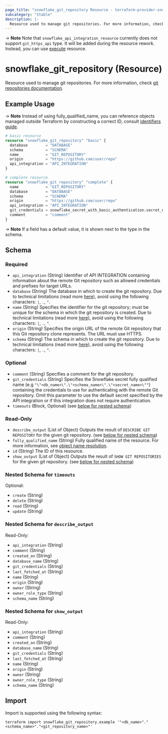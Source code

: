 ```yaml
---
page_title: "snowflake_git_repository Resource - terraform-provider-snowflake"
subcategory: "Stable"
description: |-
  Resource used to manage git repositories. For more information, check git repositories documentation https://docs.snowflake.com/en/sql-reference/sql/create-git-repository.
---
```


<!-- TODO(SNOW-1348334): support git_https_api type in snowflake_api_integration_resource -->
-> **Note** Note that `snowflake_api_integration_resource` currently does not support `git_https_api` type. It will be added during the resource rework. Instead, you can use [execute](https://registry.terraform.io/providers/snowflakedb/snowflake/latest/docs/resources/execute) resource.

# snowflake_git_repository (Resource)

Resource used to manage git repositories. For more information, check [git repositories documentation](https://docs.snowflake.com/en/sql-reference/sql/create-git-repository).

## Example Usage

-> **Note** Instead of using fully_qualified_name, you can reference objects managed outside Terraform by constructing a correct ID, consult [identifiers guide](../guides/identifiers_rework_design_decisions#new-computed-fully-qualified-name-field-in-resources).
<!-- TODO(SNOW-1634854): include an example showing both methods-->

```terraform
# basic resource
resource "snowflake_git_repository" "basic" {
  database        = "DATABASE"
  schema          = "SCHEMA"
  name            = "GIT_REPOSITORY"
  origin          = "https://github.com/user/repo"
  api_integration = "API_INTEGRATION"
}

# complete resource
resource "snowflake_git_repository" "complete" {
  name            = "GIT_REPOSITORY"
  database        = "DATABASE"
  schema          = "SCHEMA"
  origin          = "https://github.com/user/repo"
  api_integration = "API_INTEGRATION"
  git_credentials = snowflake_secret_with_basic_authentication.secret_name.fully_qualified_name
  comment         = "comment"
}
```

-> **Note** If a field has a default value, it is shown next to the type in the schema.

<!-- schema generated by tfplugindocs -->
## Schema

### Required

- `api_integration` (String) Identifier of API INTEGRATION containing information about the remote Git repository such as allowed credentials and prefixes for target URLs.
- `database` (String) The database in which to create the git repository. Due to technical limitations (read more [here](../guides/identifiers_rework_design_decisions#known-limitations-and-identifier-recommendations)), avoid using the following characters: `|`, `.`, `"`.
- `name` (String) Specifies the identifier for the git repository; must be unique for the schema in which the git repository is created. Due to technical limitations (read more [here](../guides/identifiers_rework_design_decisions#known-limitations-and-identifier-recommendations)), avoid using the following characters: `|`, `.`, `"`.
- `origin` (String) Specifies the origin URL of the remote Git repository that this Git repository clone represents. The URL must use HTTPS.
- `schema` (String) The schema in which to create the git repository. Due to technical limitations (read more [here](../guides/identifiers_rework_design_decisions#known-limitations-and-identifier-recommendations)), avoid using the following characters: `|`, `.`, `"`.

### Optional

- `comment` (String) Specifies a comment for the git repository.
- `git_credentials` (String) Specifies the Snowflake secret fully qualified name (e.g `"\"<db_name>\".\"<schema_name>\".\"<secret_name>\""`) containing the credentials to use for authenticating with the remote Git repository. Omit this parameter to use the default secret specified by the API integration or if this integration does not require authentication.
- `timeouts` (Block, Optional) (see [below for nested schema](#nestedblock--timeouts))

### Read-Only

- `describe_output` (List of Object) Outputs the result of `DESCRIBE GIT REPOSITORY` for the given git repository. (see [below for nested schema](#nestedatt--describe_output))
- `fully_qualified_name` (String) Fully qualified name of the resource. For more information, see [object name resolution](https://docs.snowflake.com/en/sql-reference/name-resolution).
- `id` (String) The ID of this resource.
- `show_output` (List of Object) Outputs the result of `SHOW GIT REPOSITORIES` for the given git repository. (see [below for nested schema](#nestedatt--show_output))

<a id="nestedblock--timeouts"></a>
### Nested Schema for `timeouts`

Optional:

- `create` (String)
- `delete` (String)
- `read` (String)
- `update` (String)


<a id="nestedatt--describe_output"></a>
### Nested Schema for `describe_output`

Read-Only:

- `api_integration` (String)
- `comment` (String)
- `created_on` (String)
- `database_name` (String)
- `git_credentials` (String)
- `last_fetched_at` (String)
- `name` (String)
- `origin` (String)
- `owner` (String)
- `owner_role_type` (String)
- `schema_name` (String)


<a id="nestedatt--show_output"></a>
### Nested Schema for `show_output`

Read-Only:

- `api_integration` (String)
- `comment` (String)
- `created_on` (String)
- `database_name` (String)
- `git_credentials` (String)
- `last_fetched_at` (String)
- `name` (String)
- `origin` (String)
- `owner` (String)
- `owner_role_type` (String)
- `schema_name` (String)

## Import

Import is supported using the following syntax:

```shell
terraform import snowflake_git_repository.example '"<db_name>"."<schema_name>"."<git_repository_name>"'
```
